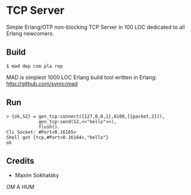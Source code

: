 TCP Server
==========

Simple Erlang/OTP non-blocking TCP Server in 100 LOC dedicated to all Erlang newcomers.

Build
-----

```
$ mad dep com pla rep
```

MAD is simplest 1000 LOC Erlang build tool written in Erlang: http://github.com/synrc/mad

Run
---

```
> {ok,S2} = gen_tcp:connect({127,0,0,1},8100,[{packet,2}]),
            gen_tcp:send(S2,<<"hello">>),
            flush().
Cli Socket: #Port<0.16165>
Shell got {tcp,#Port<0.16164>,"hello"}
ok
```

Credits
-------

* Maxim Sokhatsky

OM A HUM
